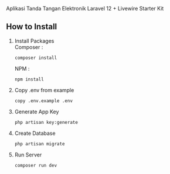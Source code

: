 Aplikasi Tanda Tangan Elektronik Laravel 12 + Livewire Starter Kit

## How to Install

1.  Install Packages <br>
    Composer :
    <pre><code>composer install</code></pre>
    NPM :
    <pre><code>npm install</code></pre>
2.  Copy .env from example
    <pre><code>copy .env.example .env</code></pre>
3.  Generate App Key
    <pre><code>php artisan key:generate</code></pre>
4.  Create Database
    <pre><code>php artisan migrate</code></pre>
5.  Run Server
    <pre><code>composer run dev</code></pre>
